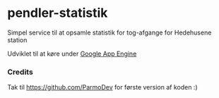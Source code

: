 # pendler-statistik

Simpel service til at opsamle statistik for tog-afgange for Hedehusene station

Udviklet til at køre under [Google App Engine](https://cloud.google.com/appengine)

### Credits

Tak til https://github.com/ParmoDev for første version af koden :)
